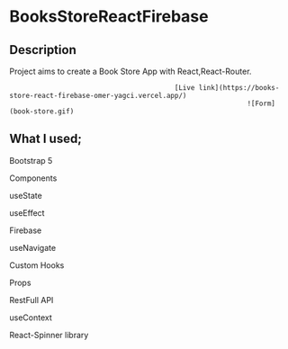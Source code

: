 # BooksStoreReactFirebase

## Description

Project aims to create a Book Store App with React,React-Router.




                                             [Live link](https://books-store-react-firebase-omer-yagci.vercel.app/)
                                                               ![Form](book-store.gif)


## What I used;

Bootstrap 5

Components

useState

useEffect

Firebase

useNavigate

Custom Hooks

Props

RestFull API

useContext

React-Spinner library
